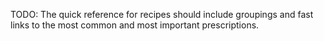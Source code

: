 TODO: The quick reference for recipes should include groupings and fast links to the most common and most important prescriptions.